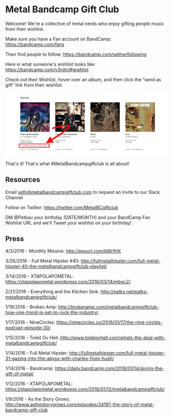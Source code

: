 # Metal Bandcamp Gift Club

Welcome! We're a collective of metal nerds who enjoy gifting people music from their wishlist.

Make sure you have a Fan account on BandCamp:
https://bandcamp.com/fans

Then find people to follow:
https://bandcamp.com/sethw/following

Here is what someone's wishlist looks like:
https://bandcamp.com/v3rdict#wishlist

Check out their Wishlist, hover over an album, and then click the “send as gift” link from their wishlist.

![Image of Wishlist](https://github.com/skulltoaster/metalbandcampgiftclub/blob/master/wishlist.png)

That's it! That's what #MetalBandcampgiftclub is all about!

## Resources

Email seth@metalbandcampgiftclub.com to request an invite to our Slack Channel

Follow on Twitter: https://twitter.com/MetalBCgiftclub

DM @Petkau your birthday (DATE/MONTH) and your BandCamp Fan Wishlist URL and we'll Tweet your wishlist on your birthday!

## Press

4/3/2016 - Monthly Missive: http://eepurl.com/bWrfHX

3/26/2016 - Full Metal Hipster #40: http://fullmetalhipster.com/full-metal-hipster-40-the-metalbandcampgiftclub-playlist/

3/14/2016 - XTAPOLAPOMETAL: https://xtapolapometal.wordpress.com/2016/03/14/mbgc2/

2/21/2016 - Everything and the Kitchen Sink: http://eatks.net/eatks-metalbandcampgiftclub/

1/19/2016 - Broken Amp: http://brokenamp.com/metalbandcampgiftclub-how-one-trend-is-set-to-rock-the-industry/

1/17/2016 - NineCircles: https://ninecircles.co/2016/01/17/the-nine-circles-podcast-episode-30/

1/15/2016 - Toilet Ov Hell: http://www.toiletovhell.com/whats-the-deal-with-metalbandcampgiftclub/

1/14/2016 - Full Metal Hipster: http://fullmetalhipster.com/full-metal-hipster-31-gazing-into-the-abyss-with-charles-from-hush/

1/14/2016 - Bandcamp: https://daily.bandcamp.com/2016/01/14/giving-the-gift-of-metal/

1/12/2016 - XTAPOLAPOMETAL: https://xtapolapometal.wordpress.com/2016/01/12/metalbandcampgiftclub/

1/9/2016 - As the Story Grows: http://www.asthestorygrows.com/episodes/24197-the-story-of-metal-bandcamp-gift-club
